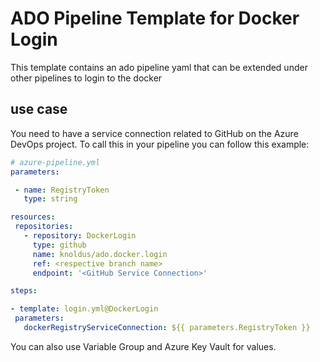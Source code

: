 # ADO Pipeline Template for Docker Login

This template contains an ado pipeline yaml that can be extended under other pipelines to login to the docker

## use case

You need to have a service connection related to GitHub on the Azure DevOps project.
To call this in your pipeline you can follow this example:

   ```yaml
  # azure-pipeline.yml
  parameters:

    - name: RegistryToken
      type: string

  resources:
    repositories:
      - repository: DockerLogin
        type: github
        name: knoldus/ado.docker.login
        ref: <respective branch name>
        endpoint: '<GitHub Service Connection>'

  steps:

  - template: login.yml@DockerLogin
    parameters:
      dockerRegistryServiceConnection: ${{ parameters.RegistryToken }} 
  ```

You can also use Variable Group and Azure Key Vault for values.
